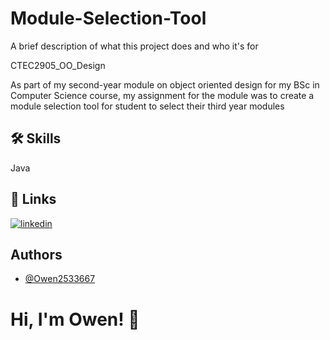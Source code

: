 # Module-Selection-Tool

A brief description of what this project does and who it's for

CTEC2905_OO_Design

As part of my second-year module on object oriented design for my BSc in Computer Science course, my assignment for the module was to create a module selection tool for student to select their third year modules 


## 🛠 Skills
Java


## 🔗 Links
[![linkedin](https://img.shields.io/badge/linkedin-0A66C2?style=for-the-badge&logo=linkedin&logoColor=white)](https://www.linkedin.com/in/owen-hughes-146929244/)



## Authors

- [@Owen2533667](https://www.github.com/Owen2533667)


# Hi, I'm Owen! 👋

